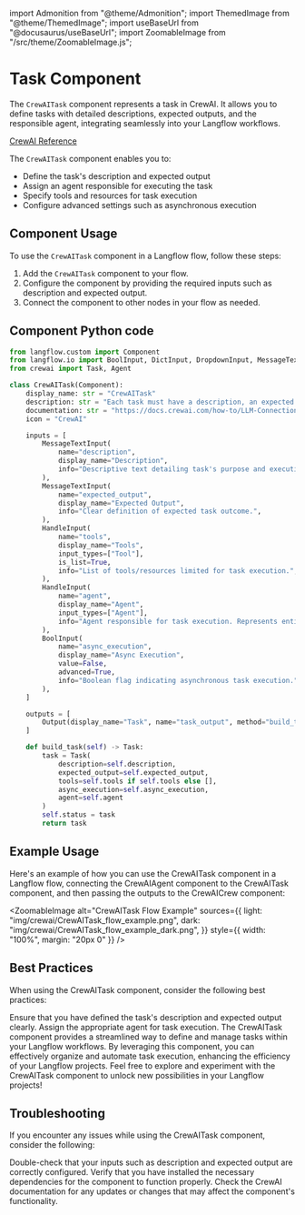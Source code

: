 import Admonition from "@theme/Admonition";
import ThemedImage from "@theme/ThemedImage";
import useBaseUrl from "@docusaurus/useBaseUrl";
import ZoomableImage from "/src/theme/ZoomableImage.js";

# Task Component

The `CrewAITask` component represents a task in CrewAI. It allows you to define tasks with detailed descriptions, expected outputs, and the responsible agent, integrating seamlessly into your Langflow workflows.

[CrewAI Reference](https://docs.crewai.com/how-to/LLM-Connections/)

The `CrewAITask` component enables you to:

- Define the task's description and expected output
- Assign an agent responsible for executing the task
- Specify tools and resources for task execution
- Configure advanced settings such as asynchronous execution

## Component Usage

To use the `CrewAITask` component in a Langflow flow, follow these steps:

1. Add the `CrewAITask` component to your flow.
2. Configure the component by providing the required inputs such as description and expected output.
3. Connect the component to other nodes in your flow as needed.

## Component Python code

```python
from langflow.custom import Component
from langflow.io import BoolInput, DictInput, DropdownInput, MessageTextInput, HandleInput
from crewai import Task, Agent

class CrewAITask(Component):
    display_name: str = "CrewAITask"
    description: str = "Each task must have a description, an expected output and an agent responsible for execution."
    documentation: str = "https://docs.crewai.com/how-to/LLM-Connections/"
    icon = "CrewAI"

    inputs = [
        MessageTextInput(
            name="description",
            display_name="Description",
            info="Descriptive text detailing task's purpose and execution.",
        ),
        MessageTextInput(
            name="expected_output",
            display_name="Expected Output",
            info="Clear definition of expected task outcome.",
        ),
        HandleInput(
            name="tools",
            display_name="Tools",
            input_types=["Tool"],
            is_list=True,
            info="List of tools/resources limited for task execution.",
        ),
        HandleInput(
            name="agent",
            display_name="Agent",
            input_types=["Agent"],
            info="Agent responsible for task execution. Represents entity performing task.",
        ),
        BoolInput(
            name="async_execution",
            display_name="Async Execution",
            value=False,
            advanced=True,
            info="Boolean flag indicating asynchronous task execution.",
        ),
    ]

    outputs = [
        Output(display_name="Task", name="task_output", method="build_task"),
    ]

    def build_task(self) -> Task:
        task = Task(
            description=self.description,
            expected_output=self.expected_output,
            tools=self.tools if self.tools else [],
            async_execution=self.async_execution,
            agent=self.agent
        )
        self.status = task
        return task
```

## Example Usage

Here's an example of how you can use the CrewAITask component in a Langflow flow, connecting the CrewAIAgent component to the CrewAITask component, and then passing the outputs to the CrewAICrew component:

<ZoomableImage
alt="CrewAITask Flow Example"
sources={{
light: "img/crewai/CrewAITask_flow_example.png",
dark: "img/crewai/CrewAITask_flow_example_dark.png",
}}
style={{ width: "100%", margin: "20px 0" }}
/>

## Best Practices

When using the CrewAITask component, consider the following best practices:

Ensure that you have defined the task's description and expected output clearly.
Assign the appropriate agent for task execution.
The CrewAITask component provides a streamlined way to define and manage tasks within your Langflow workflows. By leveraging this component, you can effectively organize and automate task execution, enhancing the efficiency of your Langflow projects. Feel free to explore and experiment with the CrewAITask component to unlock new possibilities in your Langflow projects!

## Troubleshooting

If you encounter any issues while using the CrewAITask component, consider the following:

Double-check that your inputs such as description and expected output are correctly configured.
Verify that you have installed the necessary dependencies for the component to function properly.
Check the CrewAI documentation for any updates or changes that may affect the component's functionality.
